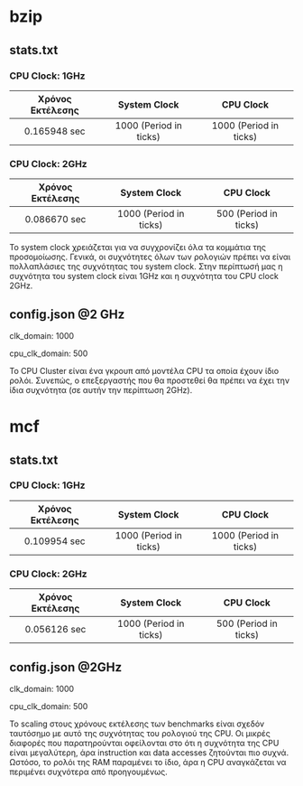 # **bzip**

## **stats.txt**

### **CPU Clock: 1GHz**


| Χρόνος Εκτέλεσης |      System Clock     |       CPU Clock        |
|:----------------:|:---------------------:|:----------------------:|
|   0.165948 sec   | 1000 (Period in ticks)| 1000 (Period in ticks) |



### **CPU Clock: 2GHz**


| Χρόνος Εκτέλεσης |      System Clock     |       CPU Clock        |
|:----------------:|:---------------------:|:----------------------:|
|   0.086670 sec   | 1000 (Period in ticks)|  500 (Period in ticks) |


Το system clock χρειάζεται για να συγχρονίζει όλα τα κομμάτια της προσομοίωσης. Γενικά, οι συχνότητες όλων των ρολογιών πρέπει να είναι πολλαπλάσιες της συχνότητας του system clock. Στην περίπτωσή μας η συχνότητα του system clock είναι 1GHz και η συχνότητα του CPU clock 2GHz.


## **config.json @2 GHz**

clk_domain: 1000

cpu_clk_domain: 500

Το CPU Cluster είναι ένα γκρουπ από μοντέλα CPU τα οποία έχουν ίδιο ρολόι. Συνεπώς, ο επεξεργαστής που θα προστεθεί θα πρέπει να έχει την ίδια συχνότητα (σε αυτήν την περίπτωση 2GHz).

# **mcf**

## **stats.txt**

### **CPU Clock: 1GHz**


| Χρόνος Εκτέλεσης |      System Clock     |       CPU Clock        |
|:----------------:|:---------------------:|:----------------------:|
|   0.109954 sec   | 1000 (Period in ticks)| 1000 (Period in ticks) |

### **CPU Clock: 2GHz**



| Χρόνος Εκτέλεσης |      System Clock     |       CPU Clock        |
|:----------------:|:---------------------:|:----------------------:|
|   0.056126 sec   | 1000 (Period in ticks)|  500 (Period in ticks) |

## **config.json @2GHz**

clk_domain: 1000

cpu_clk_domain: 500

Το scaling στους χρόνους εκτέλεσης των benchmarks είναι σχεδόν ταυτόσημο με αυτό της συχνότητας του ρολογιού της CPU. Οι μικρές διαφορές που παρατηρούνται οφείλονται στο ότι η συχνότητα της CPU είναι μεγαλύτερη, άρα instruction και data accesses ζητούνται πιο συχνά. Ωστόσο, το ρολόι της RAM παραμένει το ίδιο, άρα η CPU αναγκάζεται να περιμένει συχνότερα από προηγουμένως.
